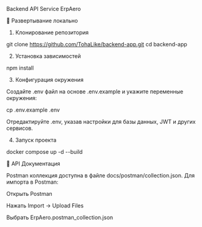 Backend API Service ErpAero

🚀 Развертывание локально

1. Клонирование репозитория

git clone https://github.com/TohaLike/backend-app.git
cd backend-app

2. Установка зависимостей

npm install

3. Конфигурация окружения

Создайте .env файл на основе .env.example и укажите переменные окружения:

cp .env.example .env

Отредактируйте .env, указав настройки для базы данных, JWT и других сервисов.

4. Запуск проекта

docker compose up -d --build

📌 API Документация

Postman коллекция доступна в файле docs/postman/collection.json. Для импорта в Postman:

Открыть Postman

Нажать Import → Upload Files

Выбрать ErpAero.postman_collection.json



